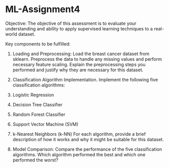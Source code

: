 # ML-Assignment4

Objective: The objective of this assessment is to evaluate your understanding and ability to apply supervised learning techniques to a real-world dataset. 

Key components to be fulfilled: 

1. Loading and Preprocessing: Load the breast cancer dataset from sklearn. Preprocess the data to handle any missing values and perform necessary feature scaling. Explain the preprocessing steps you performed and justify why they are necessary for this dataset.

2. Classification Algorithm Implementation. Implement the following five classification algorithms:
  1. Logistic Regression
  2. Decision Tree Classifier
  3. Random Forest Classifier
  4. Support Vector Machine (SVM)
  5. k-Nearest Neighbors (k-NN)
For each algorithm, provide a brief description of how it works and why it might be suitable for this dataset.

3. Model Comparison: Compare the performance of the five classification algorithms. Which algorithm performed the best and which one performed the worst?
